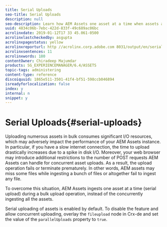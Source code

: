 ```yaml
---
title: Serial Uploads
seo-title: Serial Uploads
description: null
seo-description: Learn how AEM Assets one asset at a time when assets are uploaded in bulk and the benefits of serial uploads.
uuid: 4834c06b-7ebc-422d-833f-49c689ac06bc
acrolinxdate: 2019-01-12T17 33 45.061-0500
acrolinxlastcheckedby: asgupta
acrolinxpagestatus: yellow
acrolinxreporturl: http //acrolinx.corp.adobe.com 8031/output/en/serial_uploads_krs_workflow_f3c2f2ccebf6138e_174_report.xml
acrolinxsentences: 11
acrolinxwords: 180
contentOwner: Chiradeep Majumdar
products: SG_EXPERIENCEMANAGER/6.4/ASSETS
topic-tags: administering
content-type: reference
discoiquuid: 1865e511-3501-41f4-bf51-598ccb046894
isreadyforlocalization: false
index: y
internal: n
snippet: y
---
```


# Serial Uploads{#serial-uploads}

Uploading numerous assets in bulk consumes significant I/O resources, which may adversely impact the performance of your AEM Assets instance. In particular, if you have a slow internet connection, the time to upload drastically increases due to a spike in disk I/O. Moreover, your web browser may introduce additional restrictions to the number of POST requests AEM Assets can handle for concurrent asset uploads. As a result, the upload operation fails or terminate prematurely. In other words, AEM assets may miss some files while ingesting a bunch of files or altogether fail to ingest any file.

To overcome this situation, AEM Assets ingests one asset at a time (serial upload) during a bulk upload operation, instead of the concurrently ingesting all the assets.

Serial uploading of assets is enabled by default. To disable the feature and allow concurrent uploading, overlay the `fileupload` node in Crx-de and set the value of the `parallelUploads` property to `true`.
